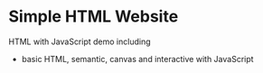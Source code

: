 # Simple HTML Website

HTML with JavaScript demo including 
- basic HTML, semantic, canvas and interactive with JavaScript
